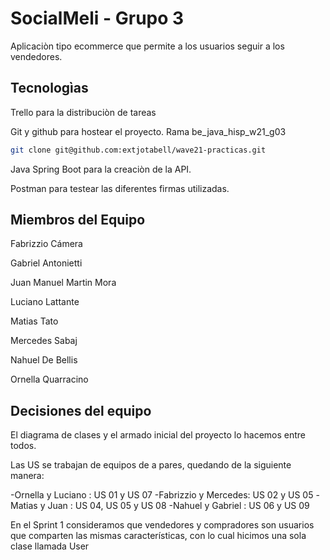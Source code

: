 # SocialMeli - Grupo 3

Aplicaciòn tipo ecommerce que permite a los usuarios seguir a los vendedores.

## Tecnologìas

Trello para la distribuciòn de tareas

Git y github para hostear el proyecto. Rama be_java_hisp_w21_g03

```bash
git clone git@github.com:extjotabell/wave21-practicas.git
```

Java Spring Boot para la creaciòn de la API.

Postman para testear las diferentes firmas utilizadas.


## Miembros del Equipo

Fabrizzio Cámera

Gabriel Antonietti

Juan Manuel Martin Mora

Luciano Lattante

Matias Tato

Mercedes Sabaj

Nahuel De Bellis

Ornella Quarracino

## Decisiones del equipo

El diagrama de clases y el armado inicial del proyecto lo hacemos entre todos. 

Las US se trabajan de equipos de a pares, quedando de la siguiente manera:

-Ornella y Luciano : US 01 y US 07 
-Fabrizzio y Mercedes: US 02 y US 05
-Matias y Juan : US 04, US 05 y US 08
-Nahuel y Gabriel : US 06 y US 09
  
En el Sprint 1 consideramos que vendedores y compradores son usuarios que comparten las mismas características, con lo cual hicimos una sola clase llamada User

